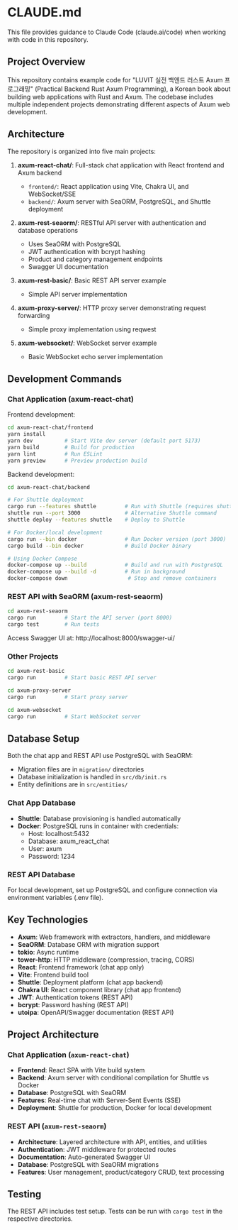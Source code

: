# CLAUDE.md

This file provides guidance to Claude Code (claude.ai/code) when working with code in this repository.

## Project Overview

This repository contains example code for "LUVIT 실전 백엔드 러스트 Axum 프로그래밍" (Practical Backend Rust Axum Programming), a Korean book about building web applications with Rust and Axum. The codebase includes multiple independent projects demonstrating different aspects of Axum web development.

## Architecture

The repository is organized into five main projects:

1. **axum-react-chat/**: Full-stack chat application with React frontend and Axum backend
   - `frontend/`: React application using Vite, Chakra UI, and WebSocket/SSE
   - `backend/`: Axum server with SeaORM, PostgreSQL, and Shuttle deployment

2. **axum-rest-seaorm/**: RESTful API server with authentication and database operations
   - Uses SeaORM with PostgreSQL
   - JWT authentication with bcrypt hashing
   - Product and category management endpoints
   - Swagger UI documentation

3. **axum-rest-basic/**: Basic REST API server example
   - Simple API server implementation

4. **axum-proxy-server/**: HTTP proxy server demonstrating request forwarding
   - Simple proxy implementation using reqwest

5. **axum-websocket/**: WebSocket server example
   - Basic WebSocket echo server implementation

## Development Commands

### Chat Application (axum-react-chat)

Frontend development:
```bash
cd axum-react-chat/frontend
yarn install
yarn dev          # Start Vite dev server (default port 5173)
yarn build        # Build for production
yarn lint         # Run ESLint
yarn preview      # Preview production build
```

Backend development:
```bash
cd axum-react-chat/backend

# For Shuttle deployment
cargo run --features shuttle         # Run with Shuttle (requires shuttle login)
shuttle run --port 3000              # Alternative Shuttle command
shuttle deploy --features shuttle    # Deploy to Shuttle

# For Docker/local development
cargo run --bin docker               # Run Docker version (port 3000)
cargo build --bin docker             # Build Docker binary

# Using Docker Compose
docker-compose up --build            # Build and run with PostgreSQL
docker-compose up --build -d         # Run in background
docker-compose down                   # Stop and remove containers
```

### REST API with SeaORM (axum-rest-seaorm)

```bash
cd axum-rest-seaorm
cargo run         # Start the API server (port 8000)
cargo test        # Run tests
```

Access Swagger UI at: http://localhost:8000/swagger-ui/

### Other Projects

```bash
cd axum-rest-basic
cargo run         # Start basic REST API server

cd axum-proxy-server
cargo run         # Start proxy server

cd axum-websocket
cargo run         # Start WebSocket server
```

## Database Setup

Both the chat app and REST API use PostgreSQL with SeaORM:

- Migration files are in `migration/` directories
- Database initialization is handled in `src/db/init.rs`
- Entity definitions are in `src/entities/`

### Chat App Database
- **Shuttle**: Database provisioning is handled automatically
- **Docker**: PostgreSQL runs in container with credentials:
  - Host: localhost:5432
  - Database: axum_react_chat
  - User: axum
  - Password: 1234

### REST API Database
For local development, set up PostgreSQL and configure connection via environment variables (.env file).

## Key Technologies

- **Axum**: Web framework with extractors, handlers, and middleware
- **SeaORM**: Database ORM with migration support
- **tokio**: Async runtime
- **tower-http**: HTTP middleware (compression, tracing, CORS)
- **React**: Frontend framework (chat app only)
- **Vite**: Frontend build tool
- **Shuttle**: Deployment platform (chat app backend)
- **Chakra UI**: React component library (chat app frontend)
- **JWT**: Authentication tokens (REST API)
- **bcrypt**: Password hashing (REST API)
- **utoipa**: OpenAPI/Swagger documentation (REST API)

## Project Architecture

### Chat Application (`axum-react-chat`)
- **Frontend**: React SPA with Vite build system
- **Backend**: Axum server with conditional compilation for Shuttle vs Docker
- **Database**: PostgreSQL with SeaORM
- **Features**: Real-time chat with Server-Sent Events (SSE)
- **Deployment**: Shuttle for production, Docker for local development

### REST API (`axum-rest-seaorm`)
- **Architecture**: Layered architecture with API, entities, and utilities
- **Authentication**: JWT middleware for protected routes
- **Documentation**: Auto-generated Swagger UI
- **Database**: PostgreSQL with SeaORM migrations
- **Features**: User management, product/category CRUD, text processing

## Testing

The REST API includes test setup. Tests can be run with `cargo test` in the respective directories.